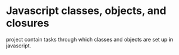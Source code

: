 # Javascript classes, objects, and closures

project contain tasks through which classes and objects are set up
in javascript.
